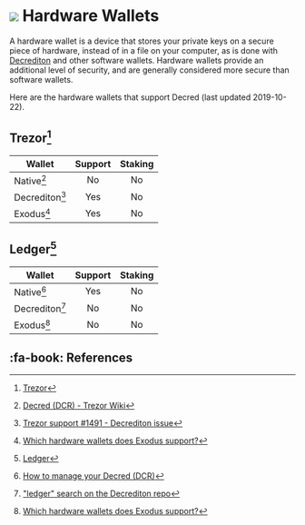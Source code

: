 # <img class="dcr-icon" src="/img/dcr-icons/Wallet.svg" /> Hardware Wallets

A hardware wallet is a device that stores your private keys on a secure piece of hardware, instead
of in a file on your computer, as is done with [Decrediton](../decrediton/decrediton-setup/) and other software wallets. Hardware wallets provide an additional level of security, and are generally considered more secure than software wallets.

Here are the hardware wallets that support Decred (last updated 2019-10-22).

## Trezor[^1]

|     Wallet     |  Support  |  Staking  |
| -------------- | :-------: | :-------: |
| Native[^2]     |    No     |    No     |
| Decrediton[^3] |    Yes    |    No     |
| Exodus[^4]     |    Yes    |    No     |

## Ledger[^5]

|     Wallet     |  Support  |  Staking  |
| -------------- | :-------: | :-------: |
| Native[^6]     |    Yes    |    No     |
| Decrediton[^7] |    No     |    No     |
| Exodus[^4]     |    No     |    No     |

## :fa-book: References

[^1]: [Trezor](https://trezor.io/)
[^2]: [Decred (DCR) - Trezor Wiki](https://wiki.trezor.io/Decred_(DCR))
[^3]: [Trezor support #1491 - Decrediton issue](https://github.com/decred/decrediton/issues/1491)
[^4]: [Which hardware wallets does Exodus support?](https://support.exodus.io/article/1099-which-hardware-wallets-does-exodus-support)
[^5]: [Ledger](https://www.ledger.com/)
[^6]: [How to manage your Decred (DCR)](https://www.ledger.com/decred-wallet/)
[^7]: ["ledger" search on the Decrediton repo](https://github.com/decred/decrediton/issues?q=ledger)
